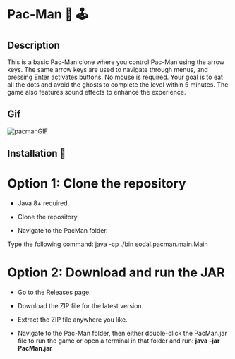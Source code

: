 # Pac-Man 👾 🕹️

## Description

This is a basic Pac-Man clone where you control Pac-Man using the arrow keys. The same arrow keys are used to navigate through menus, and pressing Enter activates buttons. No mouse is required. Your goal is to eat all the dots and avoid the ghosts to complete the level within 5 minutes. The game also features sound effects to enhance the experience.

## Gif

![pacmanGIF](https://github.com/user-attachments/assets/bf88b1ed-d3ef-41a0-99b4-138d19a8345e)

## Installation 🔧

# Option 1: Clone the repository

* Java 8+ required.

* Clone the repository.

* Navigate to the PacMan folder.

Type the following command: java -cp ./bin sodal.pacman.main.Main

# Option 2: Download and run the JAR

* Go to the Releases page.

* Download the ZIP file for the latest version.

* Extract the ZIP file anywhere you like.

* Navigate to the Pac-Man folder, then either double-click the PacMan.jar file to run the game or open a terminal in that folder and run: **java -jar PacMan.jar**

